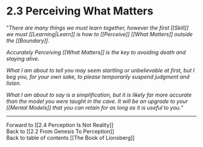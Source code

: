 # 2.3 Perceiving What Matters
"_There are many things we must learn together, however the first [[Skill]] we must [[Learning|Learn]] is how to [[Perceive]] [[What Matters]] outside the [[Boundary]]._  

_Accurately Perceiving [[What Matters]] is the key to avoiding death and staying alive._ 

_What I am about to tell you may seem startling or unbelievable at first, but I beg you, for your own sake, to please temporarily suspend judgment and listen._  

_What I am about to say is a simplification, but it is likely far more accurate than the model you were taught in the cave. It will be an upgrade to your [[Mental Models]] that you can retain for as long as it is useful to you._"  


___

Forward to [[2.4 Perception Is Not Reality]]  
Back to [[2.2 From Genesis To Perception]]  
Back to table of contents [[The Book of Lionsberg]]  

